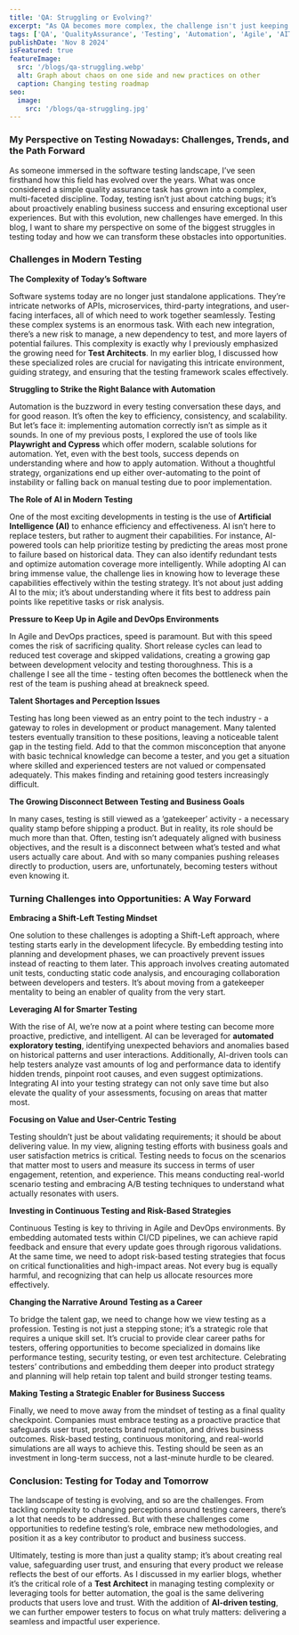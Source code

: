 ```yaml
---
title: 'QA: Struggling or Evolving?'
excerpt: "As QA becomes more complex, the challenge isn't just keeping up it's evolving to meet new demands. Today, testing goes beyond bug-finding, with QA teams now managing microservices, using AI tools, and constantly refining automation, all while navigating talent shortages and the pressure of Agile timelines. In my latest blog, I explore how testing must shift from being a simple 'quality stamp' to a proactive business enabler, how AI is transforming testing into a source of predictive insights, and strategies for making QA a key driver of both quality and business success."
tags: ['QA', 'QualityAssurance', 'Testing', 'Automation', 'Agile', 'AITesting', 'BusinessValue']
publishDate: 'Nov 8 2024'
isFeatured: true
featureImage:
  src: '/blogs/qa-struggling.webp'
  alt: Graph about chaos on one side and new practices on other
  caption: Changing testing roadmap
seo:
  image:
    src: '/blogs/qa-struggling.jpg'
---
```


### My Perspective on Testing Nowadays: Challenges, Trends, and the Path Forward

As someone immersed in the software testing landscape, I’ve seen firsthand how this field has evolved over the years. What was once considered a simple quality assurance task has grown into a complex, multi-faceted discipline. Today, testing isn’t just about catching bugs; it’s about proactively enabling business success and ensuring exceptional user experiences. But with this evolution, new challenges have emerged. In this blog, I want to share my perspective on some of the biggest struggles in testing today and how we can transform these obstacles into opportunities.

### Challenges in Modern Testing

**The Complexity of Today’s Software**

Software systems today are no longer just standalone applications. They’re intricate networks of APIs, microservices, third-party integrations, and user-facing interfaces, all of which need to work together seamlessly. Testing these complex systems is an enormous task. With each new integration, there’s a new risk to manage, a new dependency to test, and more layers of potential failures. This complexity is exactly why I previously emphasized the growing need for **Test Architects**. In my earlier blog, I discussed how these specialized roles are crucial for navigating this intricate environment, guiding strategy, and ensuring that the testing framework scales effectively.

**Struggling to Strike the Right Balance with Automation**

Automation is the buzzword in every testing conversation these days, and for good reason. It’s often the key to efficiency, consistency, and scalability. But let’s face it: implementing automation correctly isn’t as simple as it sounds. In one of my previous posts, I explored the use of tools like **Playwright and Cypress** which offer modern, scalable solutions for automation. Yet, even with the best tools, success depends on understanding where and how to apply automation. Without a thoughtful strategy, organizations end up either over-automating to the point of instability or falling back on manual testing due to poor implementation.

**The Role of AI in Modern Testing**

One of the most exciting developments in testing is the use of **Artificial Intelligence (AI)** to enhance efficiency and effectiveness. AI isn’t here to replace testers, but rather to augment their capabilities. For instance, AI-powered tools can help prioritize testing by predicting the areas most prone to failure based on historical data. They can also identify redundant tests and optimize automation coverage more intelligently. While adopting AI can bring immense value, the challenge lies in knowing how to leverage these capabilities effectively within the testing strategy. It’s not about just adding AI to the mix; it’s about understanding where it fits best to address pain points like repetitive tasks or risk analysis.

**Pressure to Keep Up in Agile and DevOps Environments**

In Agile and DevOps practices, speed is paramount. But with this speed comes the risk of sacrificing quality. Short release cycles can lead to reduced test coverage and skipped validations, creating a growing gap between development velocity and testing thoroughness. This is a challenge I see all the time - testing often becomes the bottleneck when the rest of the team is pushing ahead at breakneck speed.

**Talent Shortages and Perception Issues**

Testing has long been viewed as an entry point to the tech industry - a gateway to roles in development or product management. Many talented testers eventually transition to these positions, leaving a noticeable talent gap in the testing field. Add to that the common misconception that anyone with basic technical knowledge can become a tester, and you get a situation where skilled and experienced testers are not valued or compensated adequately. This makes finding and retaining good testers increasingly difficult.

**The Growing Disconnect Between Testing and Business Goals**

In many cases, testing is still viewed as a ‘gatekeeper’ activity - a necessary quality stamp before shipping a product. But in reality, its role should be much more than that. Often, testing isn’t adequately aligned with business objectives, and the result is a disconnect between what’s tested and what users actually care about. And with so many companies pushing releases directly to production, users are, unfortunately, becoming testers without even knowing it.

### Turning Challenges into Opportunities: A Way Forward

**Embracing a Shift-Left Testing Mindset**

One solution to these challenges is adopting a Shift-Left approach, where testing starts early in the development lifecycle. By embedding testing into planning and development phases, we can proactively prevent issues instead of reacting to them later. This approach involves creating automated unit tests, conducting static code analysis, and encouraging collaboration between developers and testers. It’s about moving from a gatekeeper mentality to being an enabler of quality from the very start.

**Leveraging AI for Smarter Testing**

With the rise of AI, we’re now at a point where testing can become more proactive, predictive, and intelligent. AI can be leveraged for **automated exploratory testing**, identifying unexpected behaviors and anomalies based on historical patterns and user interactions. Additionally, AI-driven tools can help testers analyze vast amounts of log and performance data to identify hidden trends, pinpoint root causes, and even suggest optimizations. Integrating AI into your testing strategy can not only save time but also elevate the quality of your assessments, focusing on areas that matter most.

**Focusing on Value and User-Centric Testing**

Testing shouldn’t just be about validating requirements; it should be about delivering value. In my view, aligning testing efforts with business goals and user satisfaction metrics is critical. Testing needs to focus on the scenarios that matter most to users and measure its success in terms of user engagement, retention, and experience. This means conducting real-world scenario testing and embracing A/B testing techniques to understand what actually resonates with users.

**Investing in Continuous Testing and Risk-Based Strategies**

Continuous Testing is key to thriving in Agile and DevOps environments. By embedding automated tests within CI/CD pipelines, we can achieve rapid feedback and ensure that every update goes through rigorous validations. At the same time, we need to adopt risk-based testing strategies that focus on critical functionalities and high-impact areas. Not every bug is equally harmful, and recognizing that can help us allocate resources more effectively.

**Changing the Narrative Around Testing as a Career**

To bridge the talent gap, we need to change how we view testing as a profession. Testing is not just a stepping stone; it’s a strategic role that requires a unique skill set. It’s crucial to provide clear career paths for testers, offering opportunities to become specialized in domains like performance testing, security testing, or even test architecture. Celebrating testers’ contributions and embedding them deeper into product strategy and planning will help retain top talent and build stronger testing teams.

**Making Testing a Strategic Enabler for Business Success**

Finally, we need to move away from the mindset of testing as a final quality checkpoint. Companies must embrace testing as a proactive practice that safeguards user trust, protects brand reputation, and drives business outcomes. Risk-based testing, continuous monitoring, and real-world simulations are all ways to achieve this. Testing should be seen as an investment in long-term success, not a last-minute hurdle to be cleared.

### Conclusion: Testing for Today and Tomorrow

The landscape of testing is evolving, and so are the challenges. From tackling complexity to changing perceptions around testing careers, there’s a lot that needs to be addressed. But with these challenges come opportunities to redefine testing’s role, embrace new methodologies, and position it as a key contributor to product and business success.

Ultimately, testing is more than just a quality stamp; it’s about creating real value, safeguarding user trust, and ensuring that every product we release reflects the best of our efforts. As I discussed in my earlier blogs, whether it’s the critical role of a **Test Architect** in managing testing complexity or leveraging tools for better automation, the goal is the same delivering products that users love and trust. With the addition of **AI-driven testing**, we can further empower testers to focus on what truly matters: delivering a seamless and impactful user experience.
